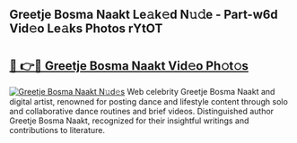 ## Greetje Bosma Naakt Le𝚊k𝚎d N𝚞𝚍e - Part-w6d Vid𝚎o Le𝚊ks Photos rYtOT

# <h2><a href="http://fbaikoh.evod.top/?m=Greetje+Bosma+Naakt">🔗 👉🔴 Greetje Bosma Naakt Vid𝚎o Ph𝚘t𝚘s</a></h2>

[![Greetje Bosma Naakt N𝚞d𝚎s](https://i.imgur.com/8V9OHl7.gif)](http://fbaikoh.evod.top/?m=Greetje+Bosma+Naakt)
Web celebrity Greetje Bosma Naakt and digital artist, renowned for posting dance and lifestyle content through solo and collaborative dance routines and brief videos. Distinguished author Greetje Bosma Naakt, recognized for their insightful writings and contributions to literature. 
